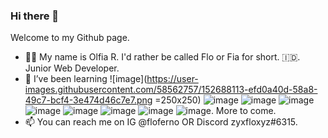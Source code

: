 ### Hi there 👋

Welcome to my Github page.

- 👧🏻 My name is Olfia R. I'd rather be called Flo or Fia for short. 🇮🇩. Junior Web Developer.
- 🌱 I’ve been learning ![image](https://user-images.githubusercontent.com/58562757/152688113-efd0a40d-58a8-49c7-bcf4-3e474d46c7e7.png =250x250) ![image](https://user-images.githubusercontent.com/58562757/152688146-6eaa1ea2-6365-4f8f-8afe-ff1c876e45a3.png) ![image](https://user-images.githubusercontent.com/58562757/152688167-08285d4a-80bf-4555-849c-21bd03695265.png) ![image](https://user-images.githubusercontent.com/58562757/152688179-cc310186-07d2-4a43-a89e-6f1bc7f5a492.png) ![image](https://user-images.githubusercontent.com/58562757/152688185-25360d3d-77f2-4da8-9cc7-b844ef5621b0.png) ![image](https://user-images.githubusercontent.com/58562757/152688199-3499163e-e166-402f-b713-0889ff82ba30.png) ![image](https://user-images.githubusercontent.com/58562757/152688209-8331ca76-e2ee-4032-9c33-2e3a3ff282fd.png) ![image](https://user-images.githubusercontent.com/58562757/152688216-fca0eff9-172d-488c-8441-f2f557992c78.png) ![image](https://user-images.githubusercontent.com/58562757/152688223-b8560473-e862-4b09-9922-53199c319442.png). More to come.
- 📫 You can reach me on IG @floferno OR Discord zyxfloxyz#6315.


<!--
**floferno/floferno** is a ✨ _special_ ✨ repository because its `README.md` (this file) appears on your GitHub profile.


-->
